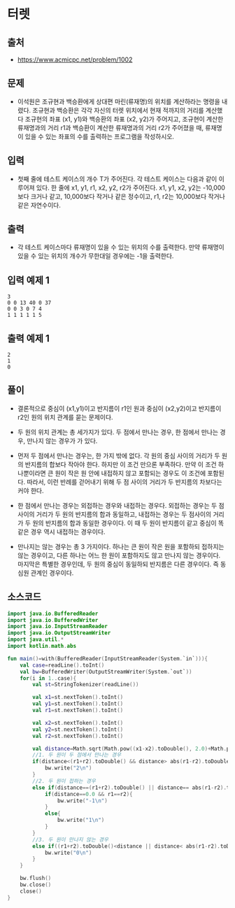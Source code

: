# 터렛

## 출처

* https://www.acmicpc.net/problem/1002

## 문제

* 이석원은 조규현과 백승환에게 상대편 마린(류재명)의 위치를 계산하라는 명령을 내렸다. 조규현과 백승환은 각각 자신의 터렛 위치에서 현재 적까지의 거리를 계산했다
조규현의 좌표 (x1, y1)와 백승환의 좌표 (x2, y2)가 주어지고, 조규현이 계산한 류재명과의 거리 r1과 백승환이 계산한 류재명과의 거리 r2가 주어졌을 때, 류재명이 있을 수 있는 좌표의 수를 출력하는 프로그램을 작성하시오.

## 입력

* 첫째 줄에 테스트 케이스의 개수 T가 주어진다. 각 테스트 케이스는 다음과 같이 이루어져 있다.
한 줄에 x1, y1, r1, x2, y2, r2가 주어진다. x1, y1, x2, y2는 -10,000보다 크거나 같고, 10,000보다 작거나 같은 정수이고, r1, r2는 10,000보다 작거나 같은 자연수이다.

## 출력

* 각 테스트 케이스마다 류재명이 있을 수 있는 위치의 수를 출력한다. 만약 류재명이 있을 수 있는 위치의 개수가 무한대일 경우에는 -1을 출력한다.

## 입력 예제 1

```
3
0 0 13 40 0 37
0 0 3 0 7 4
1 1 1 1 1 5
```

## 출력 예제 1

```
2
1
0
```

## 풀이

* 결론적으로 중심이 (x1,y1)이고 반지름이 r1인 원과 중심이 (x2,y2)이고 반지름이 r2인 원의 위치 관계를 묻는 문제이다.

* 두 원의 위치 관계는 총 세가지가 있다. 두 점에서 만나는 경우, 한 점에서 만나는 경우, 만나지 않는 경우가 가 있다.

* 먼저 두 점에서 만나는 경우는, 한 가지 밖에 없다. 각 원의 중심 사이의 거리가 두 원의 반지름의 합보다 작아야 한다. 하지만 이 조건 만으론 부족하다. 만약 이 조건 하나뿐이라면 큰 원이 작은 원 안에 내접하지 않고 포함되는 경우도 이 조건에 포함된다. 따라서, 이런 반례를 걷어내기 위해 두 점 사이의 거리가 두 반지름의 차보다는 커야 한다.

* 한 점에서 만나는 경우는 외접하는 경우와 내접하는 경우다. 외접하는 경우는 두 점 사이의 거리가 두 원의 반지름의 합과 동일하고, 내접하는 경우는 두 점사이의 거리가 두 원의 반지름의 합과 동일한 경우이다. 이 때 두 원이 반지름이 같고 중심이 똑같은 경우 역시 내접하는 경우이다. 

* 만나지는 않는 경우는 총 3 가지이다. 하나는 큰 원이 작은 원을 포함하되 접하지는 않는 경우이고, 다른 하나는 어느 한 원이 포함하지도 않고 만나지 않는 경우이다. 마지막은 특별한 경우인데, 두 원의 중심이 동일하되 반지름은 다른 경우이다. 즉 동심원 관계인 경우이다. 

## 소스코드

```kotlin
import java.io.BufferedReader
import java.io.BufferedWriter
import java.io.InputStreamReader
import java.io.OutputStreamWriter
import java.util.*
import kotlin.math.abs

fun main()=with(BufferedReader(InputStreamReader(System.`in`))){
    val case=readLine().toInt()
    val bw=BufferedWriter(OutputStreamWriter(System.`out`))
    for(i in 1..case){
        val st=StringTokenizer(readLine())

        val x1=st.nextToken().toInt()
        val y1=st.nextToken().toInt()
        val r1=st.nextToken().toInt()

        val x2=st.nextToken().toInt()
        val y2=st.nextToken().toInt()
        val r2=st.nextToken().toInt()

        val distance=Math.sqrt(Math.pow((x1-x2).toDouble(), 2.0)+Math.pow((y1-y2).toDouble(), 2.0))//두 점의 거리
        //1. 두 원이 두 점에서 만나는 경우
        if(distance<(r1+r2).toDouble() && distance> abs(r1-r2).toDouble()){
            bw.write("2\n")
        }
        //2. 두 원이 접하는 경우
        else if(distance==(r1+r2).toDouble() || distance== abs(r1-r2).toDouble()){
            if(distance==0.0 && r1==r2){
                bw.write("-1\n")
            }
            else{
                bw.write("1\n")
            }
        }
        //3. 두 원이 만나지 않는 경우
        else if((r1+r2).toDouble()<distance || distance< abs(r1-r2).toDouble() || distance==0.0){
            bw.write("0\n")
        }
    }

    bw.flush()
    bw.close()
    close()
}
```
